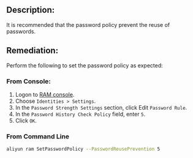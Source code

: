 ## Description:

It is recommended that the password policy prevent the reuse of passwords.

## Remediation:

Perform the following to set the password policy as expected:

### From Console:

1. Logon to [RAM console](https://ram.console.aliyun.com/overview).
2. Choose `Identities > Settings`.
3. In the `Password Strength Settings` section, click Edit `Password Rule`.
4. In the `Password History Check Policy` field, enter `5`.
5. Click `OK`.

### From Command Line

```bash
aliyun ram SetPasswordPolicy --PasswordReusePrevention 5
```